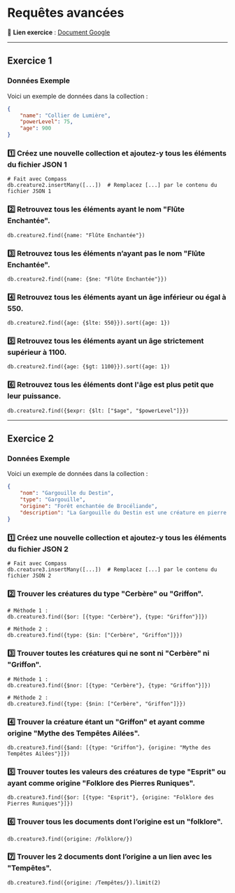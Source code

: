 # Requêtes avancées

📌 **Lien exercice** : [Document Google](https://docs.google.com/document/d/1G6O2cJm3UkRyHpbtLCSMxX_D-SQh3ZjES4HXuQeSwa4/edit?tab=t.0)

---

## **Exercice 1**

### **Données Exemple**

Voici un exemple de données dans la collection :

```json
{
    "name": "Collier de Lumière",
    "powerLevel": 75,
    "age": 900
}
```

### **1️⃣ Créez une nouvelle collection et ajoutez-y tous les éléments du fichier JSON 1**

```shell
# Fait avec Compass
db.creature2.insertMany([...])  # Remplacez [...] par le contenu du fichier JSON 1
```

### **2️⃣ Retrouvez tous les éléments ayant le nom "Flûte Enchantée".**

```shell
db.creature2.find({name: "Flûte Enchantée"})
```

### **3️⃣ Retrouvez tous les éléments n’ayant pas le nom "Flûte Enchantée".**

```shell
db.creature2.find({name: {$ne: "Flûte Enchantée"}})
```

### **4️⃣ Retrouvez tous les éléments ayant un âge inférieur ou égal à 550.**

```shell
db.creature2.find({age: {$lte: 550}}).sort({age: 1})
```

### **5️⃣ Retrouvez tous les éléments ayant un âge strictement supérieur à 1100.**

```shell
db.creature2.find({age: {$gt: 1100}}).sort({age: 1})
```

### **6️⃣ Retrouvez tous les éléments dont l'âge est plus petit que leur puissance.**

```shell
db.creature2.find({$expr: {$lt: ["$age", "$powerLevel"]}})
```

---

## **Exercice 2**

### **Données Exemple**

Voici un exemple de données dans la collection :

```json
{
    "nom": "Gargouille du Destin",
    "type": "Gargouille",
    "origine": "Forêt enchantée de Brocéliande",
    "description": "La Gargouille du Destin est une créature en pierre qui protège les secrets de la forêt enchantée de Brocéliande. Elle possède des ailes majestueuses et un regard perçant."
}
```

### **1️⃣ Créez une nouvelle collection et ajoutez-y tous les éléments du fichier JSON 2**

```shell
# Fait avec Compass
db.creature3.insertMany([...])  # Remplacez [...] par le contenu du fichier JSON 2
```

### **2️⃣ Trouver les créatures du type "Cerbère" ou "Griffon".**

```shell
# Méthode 1 :
db.creature3.find({$or: [{type: "Cerbère"}, {type: "Griffon"}]})

# Méthode 2 :
db.creature3.find({type: {$in: ["Cerbère", "Griffon"]}})
```

### **3️⃣ Trouver toutes les créatures qui ne sont ni "Cerbère" ni "Griffon".**

```shell
# Méthode 1 :
db.creature3.find({$nor: [{type: "Cerbère"}, {type: "Griffon"}]})

# Méthode 2 :
db.creature3.find({type: {$nin: ["Cerbère", "Griffon"]}})
```

### **4️⃣ Trouver la créature étant un "Griffon" et ayant comme origine "Mythe des Tempêtes Ailées".**

```shell
db.creature3.find({$and: [{type: "Griffon"}, {origine: "Mythe des Tempêtes Ailées"}]})
```

### **5️⃣ Trouver toutes les valeurs des créatures de type "Esprit" ou ayant comme origine "Folklore des Pierres Runiques".**

```shell
db.creature3.find({$or: [{type: "Esprit"}, {origine: "Folklore des Pierres Runiques"}]})
```

### **6️⃣ Trouver tous les documents dont l’origine est un "folklore".**

```shell
db.creature3.find({origine: /Folklore/})
```

### **7️⃣ Trouver les 2 documents dont l’origine a un lien avec les "Tempêtes".**

```shell
db.creature3.find({origine: /Tempêtes/}).limit(2)
```
